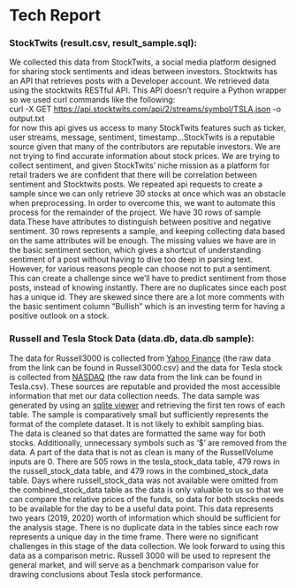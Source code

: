 # Tech Report

### StockTwits (result.csv, result_sample.sql):
We collected this data from StockTwits, a social media platform designed for sharing stock sentiments and ideas between investors. Stocktwits has an API that retrieves posts with a Developer account. We retrieved data using the stocktwits RESTful API. This API doesn’t require a Python wrapper so we used curl commands like the following:  
curl -X GET https://api.stocktwits.com/api/2/streams/symbol/TSLA.json -o output.txt  
for now this api gives us access to many StockTwits features such as ticker, user streams, message, sentiment, timestamp...StockTwits is a reputable source given that many of the contributors are reputable investors. We are not trying to find accurate information about stock prices. We are trying to collect sentiment, and given StockTwits’ niche mission as a platform for retail traders we are confident that there will be correlation between sentiment and Stocktwits posts. We repeated api requests to create a sample since we can only retrieve 30 stocks at once which was an obstacle when preprocessing. In order to overcome this, we want to automate this process for the remainder of the project. We have 30 rows of sample data.These have attributes to distinguish between positive and negative sentiment. 30 rows represents a sample, and keeping collecting data based on the same attributes will be enough. The missing values we have are in the basic sentiment section, which gives a shortcut of understanding sentiment of a post without having to dive too deep in parsing text. However, for various reasons people can choose not to put a sentiment. This can create a challenge since we’ll have to predict sentiment from those posts, instead of knowing instantly. There are no duplicates since each post has a unique id. They are skewed since there are a lot more comments with the basic sentiment column “Bullish” which is an investing term for having a positive outlook on a stock.


### Russell and Tesla Stock Data (data.db, data.db sample):
The data for Russell3000 is collected from [Yahoo Finance](https://finance.yahoo.com/quote/%5ERUA/history/) (the raw data from the link can be found in Russell3000.csv) and the data for Tesla stock is collected from [NASDAQ](https://www.nasdaq.com/market-activity/stocks/tsla/historical) (the raw data from the link can be found in Tesla.csv). These sources are reputable and provided the most accessible information that met our data collection needs. 
The data sample was generated by using an [sqlite viewer](http://sqliteviewer.flowsoft7.com) and retrieving the first ten rows of each table. The sample is comparatively small but sufficiently represents the format of the complete dataset. It is not likely to exhibit sampling bias.  
The data is cleaned so that dates are formatted the same way for both stocks. Additionally, unnecessary symbols such as ‘$’ are removed from the data. A part of the data that is not as clean is many of the RussellVolume inputs are 0. 
There are 505 rows in the tesla_stock_data table, 479 rows in the russell_stock_data table, and 479 rows in the combined_stock_data table. Days where russell_stock_data was not available were omitted from the combined_stock_data table as the data is only valuable to us so that we can compare the relative prices of the funds, so data for both stocks needs to be available for the day to be a useful data point. This data represents two years (2019, 2020) worth of information which should be sufficient for the analysis stage. There is no duplicate data in the tables since each row represents a unique day in the time frame. 
There were no significant challenges in this stage of the data collection. We look forward to using this data as a comparison metric. Russell 3000 will be used to represent the general market, and will serve as a benchmark comparison value for drawing conclusions about Tesla stock performance.
